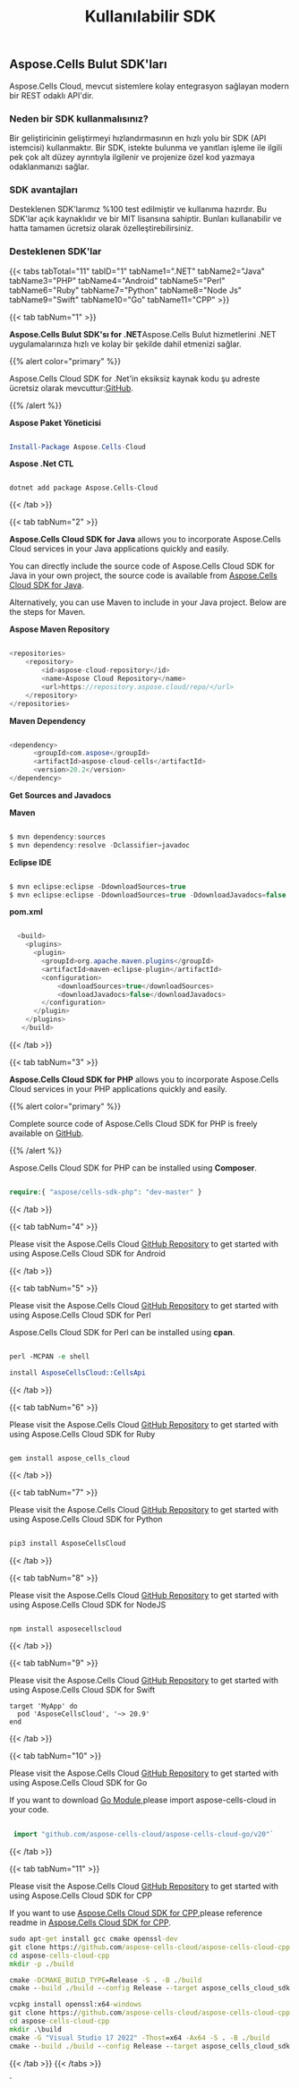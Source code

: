 ﻿---
title: Kullanılabilir SDK
second_title: Aspose.Cells Cloud Documen
type: docs
url: /tr/available-sdks/
description: Aspose.Cells Bulut, oluşturma, dönüştürme, birleştirme, bölme, korumalı, iç nesne işlemi vb. için Excel'i destekler
weight: 30
---
## **Aspose.Cells Bulut SDK'ları**
Aspose.Cells Cloud, mevcut sistemlere kolay entegrasyon sağlayan modern bir REST odaklı API'dir.
### **Neden bir SDK kullanmalısınız?**
Bir geliştiricinin geliştirmeyi hızlandırmasının en hızlı yolu bir SDK (API istemcisi) kullanmaktır. Bir SDK, istekte bulunma ve yanıtları işleme ile ilgili pek çok alt düzey ayrıntıyla ilgilenir ve projenize özel kod yazmaya odaklanmanızı sağlar.
### **SDK avantajları**
Desteklenen SDK'larımız %100 test edilmiştir ve kullanıma hazırdır. Bu SDK'lar açık kaynaklıdır ve bir MIT lisansına sahiptir. Bunları kullanabilir ve hatta tamamen ücretsiz olarak özelleştirebilirsiniz.
### **Desteklenen SDK'lar**
{{< tabs tabTotal="11" tabID="1" tabName1=".NET" tabName2="Java" tabName3="PHP" tabName4="Android" tabName5="Perl" tabName6="Ruby" tabName7="Python" tabName8="Node Js" tabName9="Swift" tabName10="Go" tabName11="CPP" >}}

{{< tab tabNum="1" >}}

**Aspose.Cells Bulut SDK'sı for .NET**Aspose.Cells Bulut hizmetlerini .NET uygulamalarınıza hızlı ve kolay bir şekilde dahil etmenizi sağlar.

{{% alert color="primary" %}} 

 Aspose.Cells Cloud SDK for .Net'in eksiksiz kaynak kodu şu adreste ücretsiz olarak mevcuttur:[GitHub](https://github.com/aspose-cells-cloud/aspose-cells-cloud-dotnet).

{{% /alert %}}

**Aspose Paket Yöneticisi**

```powershell

Install-Package Aspose.Cells-Cloud 

````

**Aspose .Net CTL**


```dotnet

dotnet add package Aspose.Cells-Cloud 

```



{{< /tab >}}

{{< tab tabNum="2" >}}

**Aspose.Cells Cloud SDK for Java** allows you to incorporate Aspose.Cells Cloud services in your Java applications quickly and easily.

You can directly include the source code of Aspose.Cells Cloud SDK for Java in your own project, the source code is available from [Aspose.Cells Cloud SDK for Java](https://github.com/aspose-cells-cloud/aspose-cells-cloud-java).

Alternatively, you can use Maven to include in your Java project. Below are the steps for Maven.

**Aspose Maven Repository**

```java

<repositories>
    <repository>
        <id>aspose-cloud-repository</id>
        <name>Aspose Cloud Repository</name>
        <url>https://repository.aspose.cloud/repo/</url>
    </repository>
</repositories>

```

**Maven Dependency**

```java

<dependency>
      <groupId>com.aspose</groupId>
      <artifactId>aspose-cloud-cells</artifactId>
      <version>20.2</version>
</dependency>

```

**Get Sources and Javadocs**

**Maven**

```java

$ mvn dependency:sources
$ mvn dependency:resolve -Dclassifier=javadoc

```

**Eclipse IDE**

```java

$ mvn eclipse:eclipse -DdownloadSources=true
$ mvn eclipse:eclipse -DdownloadSources=true -DdownloadJavadocs=false

```

**pom.xml**

```java

  <build>
    <plugins>
      <plugin>
        <groupId>org.apache.maven.plugins</groupId>
        <artifactId>maven-eclipse-plugin</artifactId>
        <configuration>
            <downloadSources>true</downloadSources>
            <downloadJavadocs>false</downloadJavadocs>
        </configuration>
      </plugin>
    </plugins>
   </build>

```

{{< /tab >}}

{{< tab tabNum="3" >}}

**Aspose.Cells Cloud SDK for PHP** allows you to incorporate Aspose.Cells Cloud services in your PHP applications quickly and easily.

{{% alert color="primary" %}} 

Complete source code of Aspose.Cells Cloud SDK for PHP is freely available on [GitHub](https://github.com/aspose-cells-cloud/aspose-cells-cloud-php).

{{% /alert %}}

Aspose.Cells Cloud SDK for PHP can be installed using **Composer**.

```php

require:{ "aspose/cells-sdk-php": "dev-master" }

```

{{< /tab >}}

{{< tab tabNum="4" >}}

Please visit the Aspose.Cells Cloud [GitHub Repository](https://github.com/aspose-cells-cloud/aspose-cells-cloud-android) to get started with using Aspose.Cells Cloud SDK for Android

{{< /tab >}}

{{< tab tabNum="5" >}}

Please visit the Aspose.Cells Cloud [GitHub Repository](https://github.com/aspose-cells-cloud/aspose-cells-cloud-perl) to get started with using Aspose.Cells Cloud SDK for Perl

Aspose.Cells Cloud SDK for Perl can be installed using **cpan**.

```perl

perl -MCPAN -e shell

install AsposeCellsCloud::CellsApi

```

{{< /tab >}}

{{< tab tabNum="6" >}}

Please visit the Aspose.Cells Cloud [GitHub Repository](https://github.com/aspose-cells-cloud/aspose-cells-cloud-ruby) to get started with using Aspose.Cells Cloud SDK for Ruby

```ruby

gem install aspose_cells_cloud

```

{{< /tab >}}

{{< tab tabNum="7" >}}

Please visit the Aspose.Cells Cloud [GitHub Repository](https://github.com/aspose-cells-cloud/aspose-cells-cloud-python) to get started with using Aspose.Cells Cloud SDK for Python

```python

pip3 install AsposeCellsCloud

```


{{< /tab >}}

{{< tab tabNum="8" >}}

Please visit the Aspose.Cells Cloud [GitHub Repository](https://github.com/aspose-cells-cloud/aspose-cells-cloud-node) to get started with using Aspose.Cells Cloud SDK for NodeJS

```nodejs

npm install asposecellscloud

```

{{< /tab >}}

{{< tab tabNum="9" >}}

Please visit the Aspose.Cells Cloud [GitHub Repository](https://github.com/aspose-cells-cloud/aspose-cells-cloud-swift) to get started with using Aspose.Cells Cloud SDK for Swift


```console
target 'MyApp' do
  pod 'AsposeCellsCloud', '~> 20.9'
end
```

{{< /tab >}}

{{< tab tabNum="10" >}}

Please visit the Aspose.Cells Cloud [GitHub Repository](https://github.com/aspose-cells-cloud/aspose-cells-cloud-go) to get started with using Aspose.Cells Cloud SDK for Go

If you want to download [Go Module](https://pkg.go.dev),please import aspose-cells-cloud in your code.

```go
 
 import "github.com/aspose-cells-cloud/aspose-cells-cloud-go/v20"`

```

{{< /tab >}}

{{< tab tabNum="11" >}}

Please visit the Aspose.Cells Cloud [GitHub Repository](https://github.com/aspose-cells-cloud/aspose-cells-cloud-cpp) to get started with using Aspose.Cells Cloud SDK for CPP

If you want to use [Aspose.Cells Cloud SDK for CPP](https://github.com/aspose-cells-cloud/aspose-cells-cloud-cpp),please reference readme in [Aspose.Cells Cloud SDK for CPP](https://github.com/aspose-cells-cloud/aspose-cells-cloud-cpp).

```cmd
sudo apt-get install gcc cmake openssl-dev
git clone https://github.com/aspose-cells-cloud/aspose-cells-cloud-cpp
cd aspose-cells-cloud-cpp
mkdir -p ./build

cmake -DCMAKE_BUILD_TYPE=Release -S . -B ./build 
cmake --build ./build --config Release --target aspose_cells_cloud_sdk
```

```cmd
vcpkg install openssl:x64-windows
git clone https://github.com/aspose-cells-cloud/aspose-cells-cloud-cpp
cd aspose-cells-cloud-cpp
mkdir .\build
cmake -G "Visual Studio 17 2022" -Thost=x64 -Ax64 -S . -B ./build
cmake --build ./build --config Release --target aspose_cells_cloud_sdk
```

{{< /tab >}}
{{< /tabs >}}




`